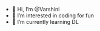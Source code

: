 - 👋 Hi, I’m @Varshini
- 👀 I’m interested in coding for fun
- 🌱 I’m currently learning DL

<!---
SVarshini1605/SVarshini1605 is a ✨ special ✨ repository because its `README.md` (this file) appears on your GitHub profile.
You can click the Preview link to take a look at your changes.
--->
